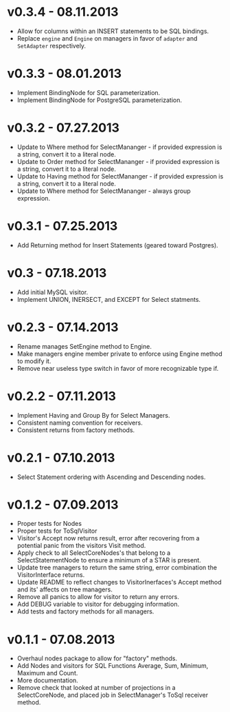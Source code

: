 # v0.3.4 - 08.11.2013
* Allow for columns within an INSERT statements to be SQL bindings.
* Replace `engine` and `Engine` on managers in favor of `adapter` and `SetAdapter` respectively.

# v0.3.3 - 08.01.2013
* Implement BindingNode for SQL parameterization.
* Implement BindingNode for PostgreSQL parameterization.

# v0.3.2 - 07.27.2013
* Update to Where method for SelectMananger - if provided expression is a string, convert it to a literal node.
* Update to Order method for SelectMananger - if provided expression is a string, convert it to a literal node.
* Update to Having method for SelectMananger - if provided expression is a string, convert it to a literal node.
* Update to Where method for SelectMananger - always group expression.

# v0.3.1 - 07.25.2013
* Add Returning method for Insert Statements (geared toward Postgres).

# v0.3 - 07.18.2013
* Add initial MySQL visitor.
* Implement UNION, INERSECT, and EXCEPT for Select statments.

# v0.2.3 - 07.14.2013
* Rename manages SetEngine method to Engine.
* Make managers engine member private to enforce using Engine method to modify it.
* Remove near useless type switch in favor of more recognizable type if.

# v0.2.2 - 07.11.2013
* Implement Having and Group By for Select Managers.
* Consistent naming convention for receivers.
* Consistent returns from factory methods.

# v0.2.1 - 07.10.2013
* Select Statement ordering with Ascending and Descending nodes.

# v0.1.2 - 07.09.2013
* Proper tests for Nodes
* Proper tests for ToSqlVisitor
* Visitor's Accept now returns result, error after recovering from a potential panic from the visitors Visit method.
* Apply check to all SelectCoreNodes's that belong to a SelectStatementNode to ensure a minimum of a STAR is present.
* Update tree managers to return the same string, error combination the VisitorInterface returns.
* Update README to reflect changes to VisitorInerfaces's Accept method and its' affects on tree managers.
* Remove all panics to allow for visitor to return any errors.
* Add DEBUG variable to visitor for debugging information.
* Add tests and factory methods for all managers.

# v0.1.1 - 07.08.2013
* Overhaul nodes package to allow for "factory" methods.
* Add Nodes and visitors for SQL Functions Average, Sum, Minimum, Maximum and Count.
* More documentation.
* Remove check that looked at number of projections in a SelectCoreNode, and placed job in SelectManager's ToSql receiver method.
